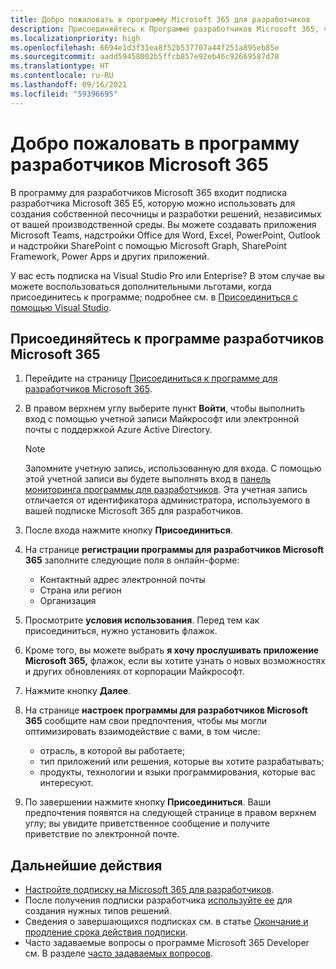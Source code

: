 ```yaml
---
title: Добро пожаловать в программу Microsoft 365 для разработчиков
description: Присоединяйтесь к Программе разработчиков Microsoft 365, чтобы разрабатывать решения Microsoft 365 независимо от вашей производственной среды.
ms.localizationpriority: high
ms.openlocfilehash: 6694e1d3f31ea8f52b537707a44f251a895eb85e
ms.sourcegitcommit: aadd59458002b5ffcb857e92eb46c92669587d78
ms.translationtype: HT
ms.contentlocale: ru-RU
ms.lasthandoff: 09/16/2021
ms.locfileid: "59396695"
---
```

# <a name="welcome-to-the-microsoft-365-developer-program"></a>Добро пожаловать в программу разработчиков Microsoft 365

В программу для разработчиков Microsoft 365 входит подписка разработчика Microsoft 365 E5, которую можно использовать для создания собственной песочницы и разработки решений, независимых от вашей производственной среды. Вы можете создавать приложения Microsoft Teams, надстройки Office для Word, Excel, PowerPoint, Outlook и надстройки SharePoint с помощью Microsoft Graph, SharePoint Framework, Power Apps и других приложений.

У вас есть подписка на Visual Studio Pro или Enteprise? В этом случае вы можете воспользоваться дополнительными льготами, когда присоединитесь к программе; подробнее см. в [Присоединиться с помощью Visual Studio](join-with-visual-studio.md).

## <a name="join-the-microsoft-365-developer-program"></a>Присоединяйтесь к программе разработчиков Microsoft 365

1. Перейдите на страницу [Присоединиться к программе для разработчиков Microsoft 365](https://developer.microsoft.com/en-us/microsoft-365/dev-program). 

2. В правом верхнем углу выберите пункт **Войти**, чтобы выполнить вход с помощью учетной записи Майкрософт или электронной почты с поддержкой Azure Active Directory.

    > [!NOTE]
    > Запомните учетную запись, использованную для входа. С помощью этой учетной записи вы будете выполнять вход в [панель мониторинга программы для разработчиков](https://developer.microsoft.com/office/profile). Эта учетная запись отличается от идентификатора администратора, используемого в вашей подписке Microsoft 365 для разработчиков.

3. После входа нажмите кнопку **Присоединиться**.

4. На странице **регистрации программы для разработчиков Microsoft 365** заполните следующие поля в онлайн-форме:

    - Контактный адрес электронной почты
    - Страна или регион
    - Организация

5. Просмотрите **условия использования**. Перед тем как присоединиться, нужно установить флажок.

6. Кроме того, вы можете выбрать **я хочу прослушивать приложение Microsoft 365,** флажок, если вы хотите узнать о новых возможностях и других обновлениях от корпорации Майкрософт. 

7. Нажмите кнопку **Далее**.

8. На странице **настроек программы для разработчиков Microsoft 365** сообщите нам свои предпочтения, чтобы мы могли оптимизировать взаимодействие с вами, в том числе:

    - отрасль, в которой вы работаете;
    - тип приложений или решения, которые вы хотите разрабатывать;
    - продукты, технологии и языки программирования, которые вас интересуют.

9. По завершении нажмите кнопку **Присоединиться**. Ваши предпочтения появятся на следующей странице в правом верхнем углу; вы увидите приветственное сообщение и получите приветствие по электронной почте.



## <a name="next-steps"></a>Дальнейшие действия

- [Настройте подписку на Microsoft 365 для разработчиков](microsoft-365-developer-program-get-started.md). 
- После получения подписки разработчика [используйте ее](build-microsoft-365-solutions.md) для создания нужных типов решений.
- Сведения о завершающихся подписках см. в статье [Окончание и продление срока действия подписки](subscription-expiration-and-renewal.md).
- Часто задаваемые вопросы о программе Microsoft 365 Developer см. В разделе [часто задаваемых вопросов](microsoft-365-developer-program-faq.yml).


